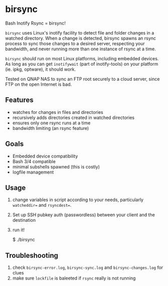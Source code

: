 # birsync
Bash Inotify Rsync = birsync!

`birsync` uses Linux's inotify facility to detect file and folder changes in a watched directory. When a change is detected, birsync spawns an rsync process to sync those changes to a desired server, respecting your bandwidth, and never running more than one instance of rsync at a time.

`birsync` should run on most Linux platforms, including embedded devices. As long as you can get `inotifywait` (part of inotify-tools) on your platform (ie. ipkg, optware), it should work.

Tested on QNAP NAS to sync an FTP root securely to a cloud server, since FTP on the open Internet is bad.

## Features
* watches for changes in files and directories
* recursively adds directories created in watched directories
* ensures only one rsync runs at a time
* bandwidth limiting (an rsync feature)

## Goals
 - Embedded device compatibility
 - Bash 3/4 compatible
 - minimal subshells spawned (this is costly)
 - logfile management

## Usage
1. change variables in script according to your needs, particularly `watcheddir=` and `rsyncdest=`.
1. Set up SSH pubkey auth (passwordless) between your client and the destination
1. run it!

    $ ./birsync

## Troubleshooting
1. check `birsync-error.log`, `birsync-sync.log` and `birsync-changes.log` for clues
1. make sure `lockfile` is baleeted if `rsync` really is not running
